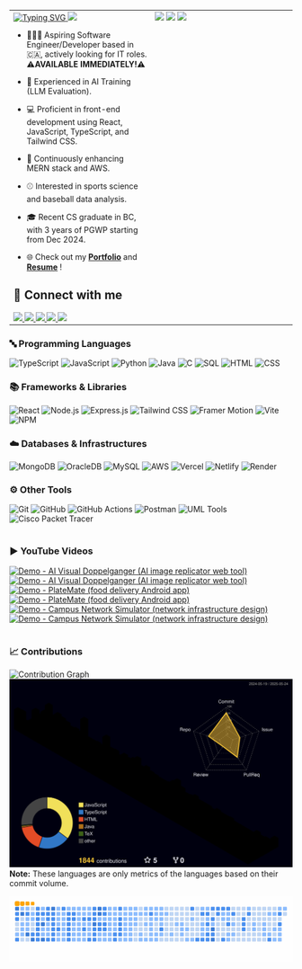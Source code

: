 <table>
  <tr>
    <!-- Left Side: Intro Section -->
    <td style="vertical-align: top; width: 50%;">
      <a href="https://github.com/Ryo-samuraiJP/readme-typing-svg">
        <img src="https://readme-typing-svg.demolab.com?font=Lora&weight=500&size=40&duration=1500&pause=750&center=true&vCenter=true&width=900&height=60&lines=Hi+there!+I+am+Ryoichi+(Rio)+Homma%E2%9A%BE;Your+future+favorite...;Software+Engineer+and+Web+Developer%F0%9F%A7%91%F0%9F%8F%BB%E2%80%8D%F0%9F%92%BB" alt="Typing SVG" />
      </a>
<!--       <a href="https://visitcount.itsvg.in">
        <img src="https://visitcount.itsvg.in/api?id=Ryo-samuraiJP&label=Profile%20Views&color=1&icon=5&pretty=true" alt="Visit Counter Batch" />
      </a> -->
      <img src="https://komarev.com/ghpvc/?username=Ryo-samuraiJP&style=for-the-badge&abbreviated=true" />

  - 🙋🏻‍♂️ Aspiring Software Engineer/Developer based in 🇨🇦, actively looking for IT roles.  ⚠️<strong>AVAILABLE IMMEDIATELY!</strong>⚠️
    
  - 💼 Experienced in AI Training (LLM Evaluation).

  - 💻 Proficient in front-end development using React, JavaScript, TypeScript, and Tailwind CSS.
  
  - 🌱 Continuously enhancing MERN stack and AWS.

  - ⚾ Interested in sports science and baseball data analysis.
  
  - 🎓 Recent CS graduate in BC, with 3 years of PGWP starting from Dec 2024.
  
  - 🌐 Check out my <a href="https://rio-homma.netlify.app/"><strong>Portfolio</strong></a> and <a href="https://drive.google.com/file/d/1HXfVknJQvDJGQAkP5Gy-HNFt0V75z4yo/view?usp=sharing"><strong>Resume</strong></a> !

<h2>🤝 Connect with me</h2>
      <a href="https://www.linkedin.com/in/ryoichihomma/" >
        <code><img src="https://skillicons.dev/icons?i=linkedin" /></code>
      </a>
      <a href="https://dev.to/ryoichihomma" >
        <code><img src="https://skillicons.dev/icons?i=devto" /></code>
      </a>  
      <a href="https://www.youtube.com/@rh.project_gallery" >
        <code><img src="https://go-skill-icons.vercel.app/api/icons?i=youtube" /></code>
      </a>
      <a href="https://discord.com/users/1233363421207199827" >
        <code><img src="https://skillicons.dev/icons?i=discord" /></code>
      </a>
      <a href="mailto:r.homma.inbox@gmail.com" >
        <code><img src="https://skillicons.dev/icons?i=gmail" /></code>
      </a>
    </td>
    <!-- Right Side: Stats Cards -->
    <td style="vertical-align: top; width: 50%;">
      <img src="https://github-readme-stats-8zeb.vercel.app/api?username=Ryo-samuraiJP&show_icons=true&theme=holi" width="100%" />
      <img src="https://github-readme-streak-stats2-blush.vercel.app/?user=Ryo-samuraiJP&theme=holi-theme" width="100%" />
      <img src="https://github-readme-stats-8zeb.vercel.app/api/top-langs/?username=Ryo-samuraiJP&layout=compact&theme=holi&langs_count=20&hide=tex" />
    </td>
  </tr>
</table>

<!-- INTRO -->
<!--
<a href="https://visitcount.itsvg.in">
   <img src="https://visitcount.itsvg.in/api?id=Ryo-samuraiJP&label=Profile%20Views&color=1&icon=5&pretty=true" alt="Visit Counter Batch" />
</a>

- 🙋🏻‍♂️ Hi there! I'm Rio (Ryoichi), aspiring Software Engineer | Web Developer, based in Canada!🍁
- 💼 Experienced in AI LLM evaluation and currently seeking new role ⚠️ <strong>AVAILABLE IMMEDIATELY!</strong> ⚠️
- 👨🏻‍💻 Proficient in React.js, TypeScript, JavaScript, Tailwind CSS, and Framer Motion for fully responsive and animated UI.
- 🌱 Continuously enhancing front-end skills and expanding into MERN stack.
- 🎓 2024 Computer Science graduate from Thompson Rivers University in Kamloops, BC.
- 🌐 Check out my <a href="https://ryoichihomma.me/">Portfolio</a> and <a href="https://drive.usercontent.google.com/u/0/uc?id=1Wk5cGEU3aXp3dOkvNZLTQdxVSA4acMRe&export=download">Resume</a>!

### 🔗 Connect with me
<code>[![LinkedIn](https://skillicons.dev/icons?i=linkedin)](https://www.linkedin.com/in/ryoichihomma/)</code>
<code>[![DEV](https://skillicons.dev/icons?i=devto)](https://dev.to/ryoichihomma)</code>
<code>[![YouTube](https://go-skill-icons.vercel.app/api/icons?i=youtube)](https://www.youtube.com/channel/UC7f92Y8DjOY1r8gL0Blt0gQ)</code>
<code>[![Discord](https://skillicons.dev/icons?i=discord)](https://discord.com/users/1233363421207199827/)</code>
<code>[![Gmail](https://skillicons.dev/icons?i=gmail)](mailto:r.homma.inbox@gmail.com)</code>

<!-- TECK STACK -->
### 🔤 Programming Languages
![TypeScript](https://img.shields.io/badge/TypeScript-%20?style=for-the-badge&logo=TypeScript&logoColor=FFF&color=3178C6)
![JavaScript](https://img.shields.io/badge/JavaScript-323330.svg?style=for-the-badge&logo=javascript&logoColor=F7DF1E&logoSize=auto)
![Python](https://img.shields.io/badge/Python-3776AB?style=for-the-badge&logo=python&logoColor=FFE873&logoSize=auto)
![Java](https://custom-icon-badges.demolab.com/badge/Java-F89820.svg?style=for-the-badge&logo=java&logoColor=5382A1)
![C](https://custom-icon-badges.demolab.com/badge/C-03599C.svg?style=for-the-badge&logo=c-in-hexagon&logoColor=white)
![SQL](https://custom-icon-badges.demolab.com/badge/SQL-FF1493.svg?style=for-the-badge&logo=database&logoColor=white)
![HTML](https://img.shields.io/badge/HTML5-E34F26?style=for-the-badge&logo=HTML5&logoColor=white)
![CSS](https://img.shields.io/badge/CSS3-1572B6?style=for-the-badge&logo=CSS3&logoColor=white)

<!--
![C#](https://custom-icon-badges.demolab.com/badge/C%23-68217A.svg?style=for-the-badge&logo=cs2&logoColor=white&logoSize=auto)
![EJS](https://img.shields.io/badge/EJS%20-%20?style=for-the-badge&logo=EJS&logoColor=black&logoSize=auto&color=B4CA65)
![XML](https://img.shields.io/badge/XML%20-%20?style=for-the-badge&logo=xml&logoSize=auto&color=005FAD)
![Markdown](https://img.shields.io/badge/Markdown-000000?style=for-the-badge&logo=markdown&logoSize=auto)
-->

### 📚 Frameworks & Libraries
![React](https://img.shields.io/badge/React-20232a.svg?style=for-the-badge&logo=react&logoColor=61DAFB&logoSize=auto)
![Node.js](https://img.shields.io/badge/Node.js-5FA04E?style=for-the-badge&logo=node.js&logoColor=white)
![Express.js](https://img.shields.io/badge/Express.js-404d59.svg?style=for-the-badge&logo=express&logoColor=61DAFB)
![Tailwind CSS](https://img.shields.io/badge/Tailwind_CSS-06B6D4?style=for-the-badge&logo=tailwind-css&logoColor=white&logoSize=auto)
![Framer Motion](https://custom-icon-badges.demolab.com/badge/Framer%20Motion-fff?style=for-the-badge&logo=framermotion&logoSize=auto)
![Vite](https://img.shields.io/badge/Vite-B73BFE?style=for-the-badge&logo=vite&logoColor=FFD62E&logoSize=auto)
![NPM](https://img.shields.io/badge/npm-CB3837.svg?style=for-the-badge&logo=npm&logoColor=white&logoSize=auto)

<!--
![Swiper](https://img.shields.io/badge/Swiper-6332F6?style=for-the-badge&logo=Swiper&logoSize=auto)
![Axios](https://img.shields.io/badge/Axios%20-%20?style=for-the-badge&logo=Axios&color=%235A29E4)
![Dotenv](https://img.shields.io/badge/Dotenv%20-%20?style=for-the-badge&logo=Dotenv&color=000)
![React Hook Form](https://img.shields.io/badge/React%20Hook%20Form%20-%20?style=for-the-badge&logo=React-Hook-Form&logoColor=FFF&color=EC5990)
![Zod](https://img.shields.io/badge/Zod%20-%20?style=for-the-badge&logo=Zod&color=3E67B1)
![EmailJS](https://custom-icon-badges.demolab.com/badge/EmailJS-ff8434?style=for-the-badge&logo=emailjs&logoSize=auto&labelColor=F3F3F3)
![Flask](https://img.shields.io/badge/Flask-000000?style=for-the-badge&logo=flask&logoColor=white&logoSize=auto)
![diagrams.net](https://img.shields.io/badge/diagrams.net-F08705?style=for-the-badge&logo=diagrams.net&logoColor=white&logoSize=auto)
![Lucidchart](https://custom-icon-badges.demolab.com/badge/Lucidchart-f96b13?style=for-the-badge&logo=lucidchart&logoSize=auto&labelColor=F3F3F3)
-->

### ☁️ Databases & Infrastructures
![MongoDB](https://img.shields.io/badge/MongoDB-47A248.svg?style=for-the-badge&logo=mongodb&logoColor=white)
![OracleDB](https://custom-icon-badges.demolab.com/badge/Oracle%20DB-C74634?style=for-the-badge&logo=oracle&logoColor=white&logoSize=auto)
![MySQL](https://img.shields.io/badge/MySQL-4479A1?style=for-the-badge&logo=mysql&logoColor=white&logoSize=auto)
![AWS](https://img.shields.io/badge/AWS%20-%20?style=for-the-badge&logo=AmazonWebServices&logoColor=FF9900&logoSize=auto&color=232F3E)
![Vercel](https://img.shields.io/badge/Vercel-000000?style=for-the-badge&logo=vercel&logoSize=auto)
![Netlify](https://img.shields.io/badge/Netlify-00C7B7?style=for-the-badge&logo=netlify&logoColor=00C7B7&logoSize=auto&labelColor=grey)
![Render](https://img.shields.io/badge/Render-F3F3F3?style=for-the-badge&logo=render&logoColor=black&logoSize=auto)

### ⚙️ Other Tools
![Git](https://img.shields.io/badge/Git-F05032?style=for-the-badge&logo=git&logoColor=white&logoSize=auto)
![GitHub](https://img.shields.io/badge/GitHub-181717?style=for-the-badge&logo=GitHub&logoColor=white&logoSize=auto)
![GitHub Actions](https://img.shields.io/badge/GitHub%20Actions-2088FF?style=for-the-badge&logo=GitHub%20actions&logoColor=white&logoSize=auto)
![Postman](https://img.shields.io/badge/Postman-FF6C37?style=for-the-badge&logo=postman&logoColor=white&logoSize=auto)
![UML Tools](https://img.shields.io/badge/UML%20Tools-%20?style=for-the-badge&logo=UML&logoColor=FABD14&labelColor=fff&color=FABD14)
![Cisco Packet Tracer](https://img.shields.io/badge/Cisco%20Packet%20Tracer-1BA0D7?style=for-the-badge&logo=cisco&logoSize=auto&labelColor=grey)

#

<!-- PROJECT -->
### ▶️ YouTube Videos

<!-- BEGIN YOUTUBE-CARDS -->
[![Demo - AI Visual Doppelganger (AI image replicator web tool)](https://ytcards.demolab.com/?id=VT6eddrVVOA&title=Demo+-+AI+Visual+Doppelganger+%28AI+image+replicator+web+tool%29&lang=en&timestamp=1715155400&background_color=%23c9d9f2&title_color=%2324292f&stats_color=%2357606a&max_title_lines=2&width=250&border_radius=5&duration=200 "Demo - AI Visual Doppelganger (AI image replicator web tool)")](https://www.youtube.com/watch?v=VT6eddrVVOA#gh-dark-mode-only)[![Demo - AI Visual Doppelganger (AI image replicator web tool)](https://ytcards.demolab.com/?id=VT6eddrVVOA&title=Demo+-+AI+Visual+Doppelganger+%28AI+image+replicator+web+tool%29&lang=en&timestamp=1715155400&background_color=%230d1117&title_color=%23ffffff&stats_color=%23dedede&max_title_lines=2&width=250&border_radius=5&duration=200 "Demo - AI Visual Doppelganger (AI image replicator web tool)")](https://www.youtube.com/watch?v=VT6eddrVVOA#gh-light-mode-only)
[![Demo - PlateMate (food delivery Android app)](https://ytcards.demolab.com/?id=N_yUfrnbgWI&title=Demo+-+PlateMate+%28food+delivery+Android+app%29&lang=en&timestamp=1715155396&background_color=%23c9d9f2&title_color=%2324292f&stats_color=%2357606a&max_title_lines=2&width=250&border_radius=5&duration=244 "Demo - PlateMate (food delivery Android app)")](https://www.youtube.com/watch?v=N_yUfrnbgWI#gh-dark-mode-only)[![Demo - PlateMate (food delivery Android app)](https://ytcards.demolab.com/?id=N_yUfrnbgWI&title=Demo+-+PlateMate+%28food+delivery+Android+app%29&lang=en&timestamp=1715155396&background_color=%230d1117&title_color=%23ffffff&stats_color=%23dedede&max_title_lines=2&width=250&border_radius=5&duration=244 "Demo - PlateMate (food delivery Android app)")](https://www.youtube.com/watch?v=N_yUfrnbgWI#gh-light-mode-only)
[![Demo - Campus Network Simulator (network infrastructure design)](https://ytcards.demolab.com/?id=ayVUSVRPLqE&title=Demo+-+Campus+Network+Simulator+%28network+infrastructure+design%29&lang=en&timestamp=1715155393&background_color=%23c9d9f2&title_color=%2324292f&stats_color=%2357606a&max_title_lines=2&width=250&border_radius=5&duration=403 "Demo - Campus Network Simulator (network infrastructure design)")](https://www.youtube.com/watch?v=ayVUSVRPLqE#gh-dark-mode-only)[![Demo - Campus Network Simulator (network infrastructure design)](https://ytcards.demolab.com/?id=ayVUSVRPLqE&title=Demo+-+Campus+Network+Simulator+%28network+infrastructure+design%29&lang=en&timestamp=1715155393&background_color=%230d1117&title_color=%23ffffff&stats_color=%23dedede&max_title_lines=2&width=250&border_radius=5&duration=403 "Demo - Campus Network Simulator (network infrastructure design)")](https://www.youtube.com/watch?v=ayVUSVRPLqE#gh-light-mode-only)
<!-- END YOUTUBE-CARDS -->

#

<!-- CONTRIBUTION -->
### 📈 Contributions
![Contribution Graph](https://github-readme-activity-graph-woad.vercel.app/graph/?username=Ryo-samuraiJP&theme=react-dark)
![3D Stats](./profile-3d-contrib/profile-night-rainbow.svg)
<b>Note:</b> These languages are only metrics of the languages based on their commit volume.

<picture>
  <source media="(prefers-color-scheme: dark)" srcset="https://raw.githubusercontent.com/Ryo-samuraiJP/Ryo-samuraiJP/output/github-contribution-grid-snake-dark.svg">
  <source media="(prefers-color-scheme: light)" srcset="https://raw.githubusercontent.com/Ryo-samuraiJP/Ryo-samuraiJP/output/github-contribution-grid-snake.gif">
  <img alt="Contribution Animation" src="https://raw.githubusercontent.com/Ryo-samuraiJP/Ryo-samuraiJP/output/github-contribution-grid-snake.gif">
</picture>
